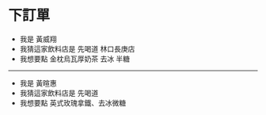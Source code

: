 # 下訂單

- 我是 黃威翔
- 我猜這家飲料店是 先喝道 林口長庚店
- 我想要點 金枕烏瓦厚奶茶 去冰 半糖

----

- 我是 黃暄惠
- 我猜這家飲料店是 先喝道
- 我想要點 英式玫瑰拿鐵、去冰微糖


